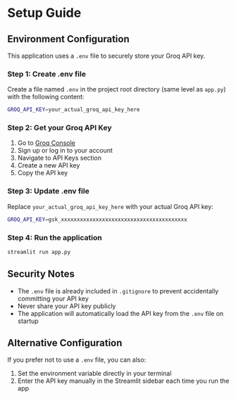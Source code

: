 # Setup Guide

## Environment Configuration

This application uses a `.env` file to securely store your Groq API key.

### Step 1: Create .env file

Create a file named `.env` in the project root directory (same level as `app.py`) with the following content:

```bash
GROQ_API_KEY=your_actual_groq_api_key_here
```

### Step 2: Get your Groq API Key

1. Go to [Groq Console](https://console.groq.com/)
2. Sign up or log in to your account
3. Navigate to API Keys section
4. Create a new API key
5. Copy the API key

### Step 3: Update .env file

Replace `your_actual_groq_api_key_here` with your actual Groq API key:

```bash
GROQ_API_KEY=gsk_xxxxxxxxxxxxxxxxxxxxxxxxxxxxxxxxxxxxxxxx
```

### Step 4: Run the application

```bash
streamlit run app.py
```

## Security Notes

- The `.env` file is already included in `.gitignore` to prevent accidentally committing your API key
- Never share your API key publicly
- The application will automatically load the API key from the `.env` file on startup

## Alternative Configuration

If you prefer not to use a `.env` file, you can also:
1. Set the environment variable directly in your terminal
2. Enter the API key manually in the Streamlit sidebar each time you run the app 